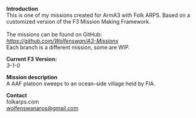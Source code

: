 <b>Introduction</b><br/>
This is one of my missions created for ArmA3 with Folk ARPS. Based on a customized version of the F3 Mission Making Framework.<br/><br/>
The missions can be found on GitHub:<br/>
<i>https://github.com/Wolfenswan/A3-Missions</i><br/>
Each branch is a different mission, some are WIP.<br/>

<b>Current F3 Version:</b><br/>
<i>3-1-0</i>

<b>Mission description</b><br/>
A AAF platoon sweeps to an ocean-side village held by FIA.

<b>Contact</b><br/>
folkarps.com<br/>
wolfenswanarps@gmail.com<br/>